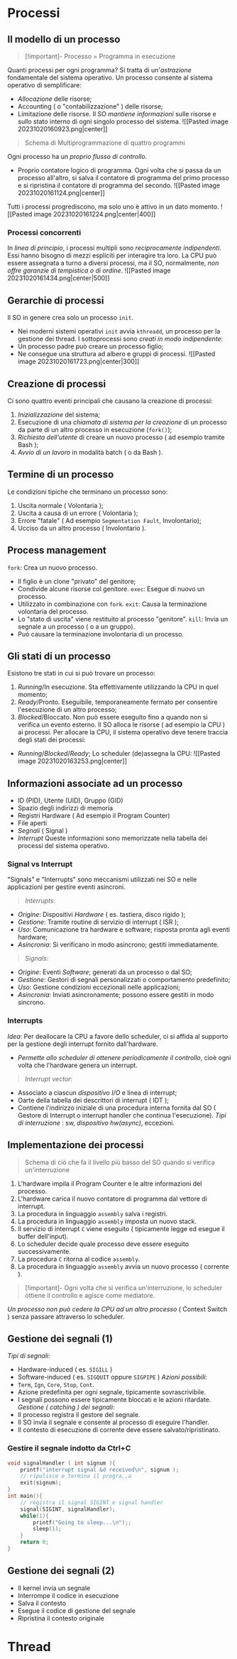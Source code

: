 # Processi
## Il  modello di un processo
>[!important]- Processo = Programma in esecuzione

Quanti processi per ogni programma? Si tratta di un'*astrazione* fondamentale del sistema operativo. Un processo consente al sistema operativo di semplificare:
- *Allocazione* delle risorse;
- Accounting ( o "contabilizzazione" ) delle risorse;
- Limitazione delle risorse.
Il SO *mantiene informazioni*  sulle risorse e sullo stato interno di ogni singolo processo del sistema.
![[Pasted image 20231020160923.png|center]]
>Schema di Multiprogrammazione di quattro programmi

Ogni processo ha un *proprio flusso di controllo*.
- Proprio contatore logico di programma.
Ogni volta che si passa da un processo all'altro, si salva il contatore di programma del primo processo e si ripristina il contatore di programma del secondo.
![[Pasted image 20231020161124.png|center]]

Tutti i processi progrediscono, ma solo uno è attivo in un dato momento.
![[Pasted image 20231020161224.png|center|400]]
### Processi concorrenti
In *linea di principio*, i processi multipli sono *reciprocamente indipendenti*. Essi hanno bisogno di mezzi espliciti per interagire tra loro. La CPU può essere assegnata a turno a diversi processi, ma il SO, normalmente, *non offre garanzie di tempistica o di ordine*.
![[Pasted image 20231020161434.png|center|500]]
## Gerarchie di processi
Il SO in genere crea solo un processo `init`.
- Nei moderni sistemi operativi `init` avvia `kthreadd`, un processo per la gestione dei thread.
I sottoprocessi sono *creati in modo indipendente*:
- Un processo padre può creare un processo figlio;
- Ne consegue una struttura ad albero e gruppi di processi.
![[Pasted image 20231020161723.png|center|300]]
## Creazione di processi
Ci sono quattro eventi principali che causano la creazione di processi:
1. *Inizializzazione* del sistema;
2. Esecuzione di una *chiamata di sistema per la creazione* di un processo da parte di un altro processo in esecuzione (`fork()`);
3. *Richiesta dell'utente* di creare un nuovo processo ( ad esempio tramite Bash );
4. *Avvio di un lavoro* in modalità batch ( o da Bash ). 
## Termine di un processo
Le condizioni tipiche che terminano un processo sono:
1. Uscita normale ( Volontaria );
2. Uscita a causa di un errore ( Volontaria );
3. Errore "fatale" ( Ad esempio $\texttt{Segmentation Fault}$, Involontario);
4. Ucciso da un altro processo ( Involontario ).
## Process management
`fork`: Crea un nuovo processo.
- Il figlio è un clone "privato" del genitore;
- Condivide alcune risorse col genitore.
`exec`: Esegue di nuovo un processo.
- Utilizzato in combinazione con `fork`.
`exit`: Causa la terminazione volontaria del processo.
- Lo "stato di uscita" viene restituito al processo "genitore".
`kill`: Invia un segnale a un processo ( o a un gruppo).
- Può causare la terminazione involontaria di un processo.
## Gli stati di un processo
Esistono tre stati in cui si può trovare un processo:
1. *Running*/In esecuzione. Sta effettivamente utilizzando la CPU in quel momento;
2. *Ready*/Pronto. Eseguibile, temporaneamente fermato per consentire l'esecuzione di un altro processo;
3. *Blocked*/Bloccato. Non può essere eseguito fino a quando non si verifica un evento esterno.
Il SO alloca le risorse ( ad esempio la CPU ) ai processi. Per allocare la CPU, il sistema operativo deve tenere traccia degli stati dei processi:
- *Running*/*Blocked*/*Ready*;
Lo scheduler (de)assegna la CPU:
![[Pasted image 20231020163253.png|center]]
## Informazioni associate ad un processo
- ID (PID), Utente (UID), Gruppo (GID)
- Spazio degli indirizzi di memoria
- Registri Hardware ( Ad esempio il Program Counter)
- File aperti
- *Segnali* ( Signal )
- *Interrupt*
Queste informazioni sono memorizzate nella tabella dei processi del sistema operativo.
### Signal vs Interrupt
"Signals" e "Interrupts" sono meccanismi utilizzati nei SO e nelle applicazioni per gestire eventi asincroni.
>*Interrupts*:
- *Origine*: Dispositivi *Hardware* ( es. tastiera, disco rigido );
- *Gestione*: Tramite routine di servizio di interrupt ( ISR );
- *Uso*: Comunicazione tra hardware e software; risposta pronta agli eventi hardware;
- *Asincronia*: Si verificano in modo asincrono; gestiti immediatamente.
>*Signals*:
- *Origine*: Eventi *Software*; generati da un processo o dal SO;
- *Gestione*: Gestori di segnali personalizzati o comportamento predefinito;
- *Uso*: Gestione condizioni eccezionali nelle applicazioni;
- *Asincronia*: Inviati asincronamente; possono essere gestiti in modo sincrono.
### Interrupts
*Idea*: Per deallocare la CPU a favore dello scheduler, ci si affida al supporto per la gestione degli interrupt fornito dall'hardware.
- *Permette allo scheduler di ottenere periodicamente il controllo*, cioè ogni volta che l'hardware genera un interrupt.
>*Interrupt vector*:
- Associato a ciascun *dispositivo I/O* e linea di interrupt;
- Oarte della tabella dei descrittori di interrupt ( IDT );
- Contiene l'indirizzo iniziale di una procedura interna fornita dal SO ( Gestore di Interrupt o interrupt handler che continua l'esecuzione).
*Tipi di interruzione* : sw, *dispositivo hw(async)*, eccezioni.
## Implementazione dei processi
>Schema di ciò che fa il livello più basso del SO quando si verifica un'interruzione
1. L'hardware impila il Program Counter e le altre informazioni del processo.
2. L'hardware carica il nuovo contatore di programma dal vettore di interrupt.
3. La procedura in linguaggio `assembly` salva i registri.
4. La procedura in linguaggio `assembly` imposta un nuovo stack.
5. Il servizio di interrupt `C` viene eseguito ( tipicamente legge ed esegue il buffer dell'input).
6. Lo scheduler decide quale processo deve essere eseguito successivamente.
7. La procedura `C` ritorna al codice `assembly`.
8. La procedura in linguaggio `assembly` avvia un nuovo processo ( corrente ).

>[!important]- Ogni volta che si verifica un'interruzione, lo scheduler ottiene il controllo e agisce come mediatore.

*Un processo non può cedere la CPU ad un altro processo* ( Context Switch ) senza passare attraverso lo scheduler.
## Gestione dei segnali (1)
*Tipi di segnali*:
- Hardware-induced ( es. `SIGILL` )
- Software-induced ( es. `SIGQUIT` oppure `SIGPIPE` )
*Azioni possibili*:
- `Term`, `Ign`, `Core`, `Stop`, `Cont`.
- Azione predefinita per ogni segnale, tipicamente sovrascrivibile.
- I segnali possono essere tipicamente bloccati e le azioni ritardate.
*Gestione ( catching ) dei segnali*:
- Il processo registra il gestore del segnale.
- Il SO invia il segnale e consente al processo di eseguire l'handler.
- Il contesto di esecuzione di corrente deve essere salvato/ripristinato.
### Gestire il segnale indotto da Ctrl+C

```C
void signalHandler ( int signum ){
	printf("interrupt signal &d received\n", signum );
	// ripulisce e termina il progra,,a
	exit(signum);
}
int main(){
	// registra il signal SIGINT e signal handler
	signal(SIGINT, signalHandler);
	while(1){
		printf("Going to sleep...\n");;
		sleep(1);
	}
	return 0;
}
```

## Gestione dei segnali (2)
- Il kernel invia un segnale
- Interrompe il codice in esecuzione
- Salva il contesto
- Esegue il codice di gestione del segnale
- Ripristina il contesto originale
# Thread
